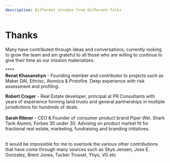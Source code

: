 ```yaml
---
description: Different strokes from different folks
---
```


# Thanks

Many have contributed through ideas and conversations, currently looking to grow the team and am grateful to all those who are willing to continue to give their time as our mission materializes.

****\
**Renat Khasanshyn** - Founding member and contributor to projects such as Maker DAI, Ethrisc, Atomica & Protofire. Deep experience with risk assessment and profiling.&#x20;

**Robert Crager** - Real Estate developer, principal at PR Consultants with years of experience forming land trusts and general partnerships in multiple jurisdictions for hundreds of deals.\
\
**Sarah Ribner** - CEO & Founder of consumer product brand Piper Wei.  Shark Tank Alumni, Forbes 30 under 30.  Advising on product market fit for fractional real estate, marketing, fundraising and branding initiatives.

\
It would be impossible for me to overlook the various other contributions that have come through many sources such as Skye Jensen, Jose E. Gonzalez, Brent Jones, Tucker Trussel, Yhyo, VG etc



